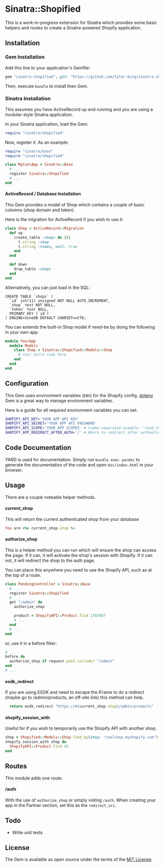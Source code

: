 # Sinatra::Shopified

This is a work-in-progress extension for Sinatra which provides some basic helpers and routes to create a Sinatra-powered Shopify application.

## Installation

### Gem Installation

Add this line to your application's Gemfile:

``` ruby
gem "sinatra-shopified", git: "https://github.com/tyler-king/sinatra-shopified.git"
```

Then, execute `bundle` to install then Gem.

### Sinatra Installation

This assumes you have ActiveRecord up and running and you are using a modular-style Sinatra application.

In your Sinatra application, load the Gem:

``` ruby
require "sinatra/shopified"
```

Now, register it. As an example:

``` ruby
require "sinatra/base"
require "sinatra/shopified"

class MyCoolApp < Sinatra::Base
  # ...
  register Sinatra::Shopified
  # ...
end
```

#### ActiveRecord / Database Installation

This Gem provides a model of Shop which contains a couple of basic columns (shop domain and token).

Here is the migration for ActiveRecord if you wish to use it:

``` ruby
class Shop < ActiveRecord::Migration
  def up
    create_table :shops do |t|
      t.string :shop
      t.string :token, null: true
    end
  end

  def down
    drop_table :shops
  end
end
```

Alternatively, you can just load in the SQL:

``` 
CREATE TABLE `shops` (
  `id` int(11) unsigned NOT NULL AUTO_INCREMENT,
  `shop` text NOT NULL,
  `token` text NULL,
  PRIMARY KEY (`id`)
) ENGINE=InnoDB DEFAULT CHARSET=utf8;
```

You can extends the built-in Shop model if need-be by doing the following in your own app:

``` ruby
module YourApp
  module Models
    class Shop < Sinatra::Shopified::Models::Shop
      # Your extra code here
    end
  end
end
```

## Configuration

This Gem uses environment variables (`ENV`) for the Shopify config. [dotenv](https://rubygems.org/gems/dotenv) Gem is a great way to manage environment variables.

Here is a guide for all required environment variables you can set:

``` bash
SHOPIFY_API_KEY='YOUR APP API KEY'
SHOPIFY_API_SECRET='YOUR APP API PASSWORD'
SHOPIFY_API_SCOPE='YOUR APP SCOPES' # Comma-separated example: "read_themes,write_themes"
SHOPIFY_APP_REDIRECT_AFTER_AUTH='/' # Where to redirect after authentication is completed (example: /admin)
```

## Code Documentation

YARD is used for documentation. Simply run `bundle exec yardoc` to generate the documentation of the code and open `doc/index.html` in your browser.

## Usage

There are a couple noteable helper methods.

#### current_shop

This will return the current authenticated shop from your database

``` ruby
You are <%= current_shop.shop %>
```

#### authorize_shop

This is a helper method you can run which will ensure the shop can access the page. If it can, it will activate the shop's session with Shopify. If it can not, it will redirect the shop to the auth page.

You can place this anywhere you need to use the Shopify API, such as at the top of a route.

``` ruby
class PendingController < Sinatra::Base
  # ...
  register Sinatra::Shopified
  # ...
  get "/admin" do
    authorize_shop

    product = ShopifyAPI::Product.find 1787887
    # ...
  end
  # ...
end
```

or, use it in a before filter:

``` ruby
# ...
before do
  authorize_shop if request.path.include? "/admin"
end
# ...
```

#### esdk_redirect

If you are using ESDK and need to escape the iFrame to do a redirect (maybe go to /admin/products, an off-site link) this method can help.

``` ruby
  return esdk_redirect "https://#{current_shop.shop}/admin/products"
```

#### shopify_session_with

Useful for if you wish to temporarily use the Shopify API with another shop.

``` ruby
shop = Shopified::Models::Shop.find_by(shop: "coolshop.myshopify.com")
shopify_session_with shop do
  ShopifyAPI::Product.find 42
end
```

## Routes

This module adds one route.

#### /auth

With the use of `authorize_shop` or simply visting `/auth`. When creating your app in the Partner section, set this as the `redirect_uri`.

## Todo

+ Write unit tests

## License

The Gem is available as open source under the terms of the [MIT License](http://opensource.org/licenses/MIT).

